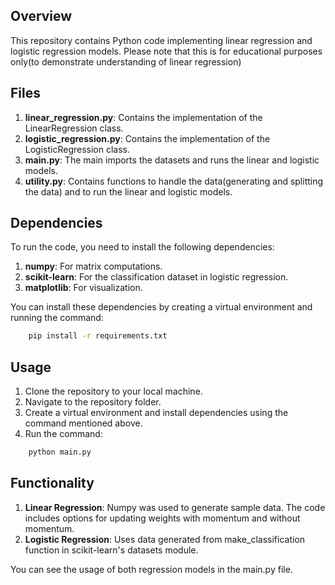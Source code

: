 ## Overview
This repository contains Python code implementing linear regression and logistic regression models. Please note that this is for educational purposes only(to demonstrate understanding of linear regression)

## Files
1. **linear_regression.py**: Contains the implementation of the LinearRegression class.
2. **logistic_regression.py**: Contains the implementation of the LogisticRegression class.
3. **main.py**: The main imports the datasets and runs the linear and logistic models.
4. **utility.py**: Contains functions to handle the data(generating and splitting the data) and to run the linear and logistic models.

## Dependencies
To run the code, you need to install the following dependencies:

1. **numpy**: For matrix computations.
2. **scikit-learn**: For the classification dataset in logistic regression.
3. **matplotlib**: For visualization.

You can install these dependencies by creating a virtual environment and running the command:
```bash
    pip install -r requirements.txt
```

## Usage
1. Clone the repository to your local machine.
2. Navigate to the repository folder.
3. Create a virtual environment and install dependencies using the command mentioned above.
4. Run the command:
```bash
    python main.py
```
## Functionality
1. **Linear Regression**: Numpy was used to generate sample data. The code includes options for updating weights with momentum and without momentum.
2. **Logistic Regression**: Uses data generated from make_classification function in scikit-learn's datasets module.

You can see the usage of both regression models in the main.py file. 



